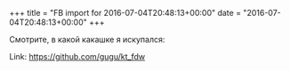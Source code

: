 +++
title = "FB import for 2016-07-04T20:48:13+00:00"
date = "2016-07-04T20:48:13+00:00"
+++

Смотрите, в какой какашке я искупался: 


Link: https://github.com/gugu/kt_fdw
